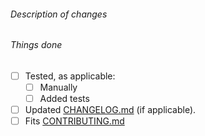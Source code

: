 <!-- markdownlint-disable -->
###### Description of changes

###### Things done

- [ ] Tested, as applicable:
  - [ ] Manually
  - [ ] Added tests
- [ ] Updated [CHANGELOG.md](https://github.com/mrcjkb/haskell-snippets.nvim/blob/master/CHANGELOG.md)
  (if applicable).
- [ ] Fits [CONTRIBUTING.md](https://github.com/mrcjkb/haskell-snippets.nvim/blob/master/CONTRIBUTING.md)
